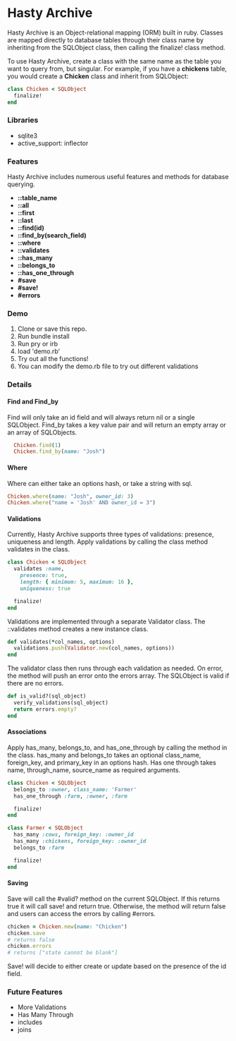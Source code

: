 # Hasty Archive
Hasty Archive is an Object-relational mapping (ORM) built in ruby.
Classes are mapped directly to database tables through their class name by inheriting from the SQLObject class, then calling the finalize! class method.

To use Hasty Archive, create a class with the same name as the table you want to query from, but singular. For example, if you have a **chickens** table, you would create a **Chicken** class and inherit from SQLObject:

```ruby
class Chicken < SQLObject
  finalize!
end
```
### Libraries
- sqlite3
- active_support: inflector

### Features
Hasty Archive includes numerous useful features and methods for database querying.
- **::table_name**
- **::all**
- **::first**
- **::last**
- **::find(id)**
- **::find_by(search_field)**
- **::where**
- **::validates**
- **::has_many**
- **::belongs_to**
- **::has_one_through**
- **#save**
- **#save!**
- **#errors**

### Demo

1. Clone or save this repo.
2. Run bundle install
3. Run pry or irb
4. load 'demo.rb'
5. Try out all the functions!
6. You can modify the demo.rb file to try out different validations

### Details

#### Find and Find_by

Find will only take an id field and will always return nil or a single SQLObject. Find_by takes a key value pair and will return an empty array or an array of SQLObjects.

```ruby
  Chicken.find(1)
  Chicken.find_by(name: "Josh")
```

#### Where
Where can either take an options hash, or take a string with sql.
```ruby
Chicken.where(name: "Josh", owner_id: 3)
Chicken.where("name = 'Josh' AND owner_id = 3")
```

#### Validations

Currently, Hasty Archive supports three types of validations: presence, uniqueness and length. Apply validations by calling the class method validates in the class.

```ruby
class Chicken < SQLObject
  validates :name,
    presence: true,
    length: { minimum: 5, maximum: 16 },
    uniqueness: true

  finalize!
end
```
Validations are implemented through a separate Validator class. The ::validates method creates a new instance class.

```ruby
def validates(*col_names, options)
  validations.push(Validator.new(col_names, options))
end
```
The validator class then runs through each validation as needed. On error, the method will push an error onto the errors array. The SQLObject is valid if there are no errors.
```ruby
def is_valid?(sql_object)
  verify_validations(sql_object)
  return errors.empty?
end
```


#### Associations
Apply has_many, belongs_to, and has_one_through by calling the method in the class. has_many and belongs_to takes an optional class_name, foreign_key, and primary_key in an options hash. Has one through takes name, through_name, source_name as required arguments.
```ruby
class Chicken < SQLObject
  belongs_to :owner, class_name: 'Farmer'
  has_one_through :farm, :owner, :farm

  finalize!
end

class Farmer < SQLObject
  has_many :cows, foreign_key: :owner_id
  has_many :chickens, foreign_key: :owner_id
  belongs_to :farm

  finalize!
end
```

#### Saving
Save will call the #valid? method on the current SQLObject. If this returns true it will call save! and return true. Otherwise, the method will return false and users can access the errors by calling #errors.

```ruby
chicken = Chicken.new(name: "Chicken")
chicken.save
# returns false
chicken.errors
# returns ["state cannot be blank"]
```

Save! will decide to either create or update based on the presence of the id field.

### Future Features
- More Validations
- Has Many Through
- includes
- joins
